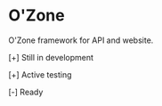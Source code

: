 # O'Zone

O'Zone framework for API and website.

[+] Still in development

[+] Active testing

[-] Ready